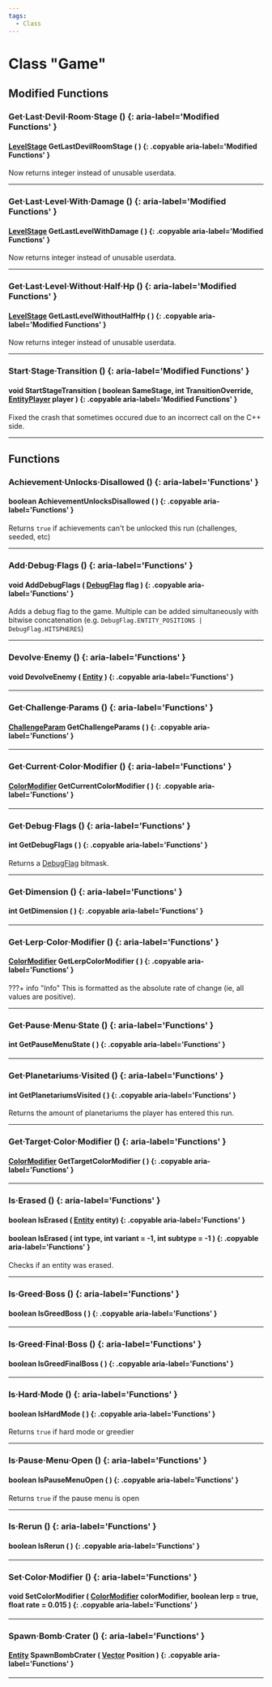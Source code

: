 ```yaml
---
tags:
  - Class
---
```

# Class "Game"

## Modified Functions


### Get·Last·Devil·Room·Stage () {: aria-label='Modified Functions' }
#### [LevelStage](https://wofsauge.github.io/IsaacDocs/rep/enums/LevelStage.html) GetLastDevilRoomStage ( ) {: .copyable aria-label='Modified Functions' }
Now returns integer instead of unusable userdata.
___
### Get·Last·Level·With·Damage () {: aria-label='Modified Functions' }
#### [LevelStage](https://wofsauge.github.io/IsaacDocs/rep/enums/LevelStage.html) GetLastLevelWithDamage ( ) {: .copyable aria-label='Modified Functions' }
Now returns integer instead of unusable userdata.

___
### Get·Last·Level·Without·Half·Hp () {: aria-label='Modified Functions' }
#### [LevelStage](https://wofsauge.github.io/IsaacDocs/rep/enums/LevelStage.html) GetLastLevelWithoutHalfHp ( ) {: .copyable aria-label='Modified Functions' }
Now returns integer instead of unusable userdata.

___
### Start·Stage·Transition ()  {: aria-label='Modified Functions' }
#### void StartStageTransition ( boolean SameStage, int TransitionOverride, [EntityPlayer](EntityPlayer.md) player ) {: .copyable aria-label='Modified Functions' }
Fixed the crash that sometimes occured due to an incorrect call on the C++ side.

___

## Functions

### Achievement·Unlocks·Disallowed () {: aria-label='Functions' }
#### boolean AchievementUnlocksDisallowed ( ) {: .copyable aria-label='Functions' }
Returns `true` if achievements can't be unlocked this run (challenges, seeded, etc)

___
### Add·Debug·Flags () {: aria-label='Functions' }
#### void AddDebugFlags ( [DebugFlag](enums/DebugFlag.md) flag ) {: .copyable aria-label='Functions' }
Adds a debug flag to the game. Multiple can be added simultaneously with bitwise concatenation (e.g. `DebugFlag.ENTITY_POSITIONS | DebugFlag.HITSPHERES`)

___
### Devolve·Enemy () {: aria-label='Functions' }
#### void DevolveEnemy ( [Entity](Entity.md) ) {: .copyable aria-label='Functions' }

___
### Get·Challenge·Params () {: aria-label='Functions' }
#### [ChallengeParam](ChallengeParam.md) GetChallengeParams ( ) {: .copyable aria-label='Functions' }

___
### Get·Current·Color·Modifier () {: aria-label='Functions' }
#### [ColorModifier](ColorModifier.md) GetCurrentColorModifier ( ) {: .copyable aria-label='Functions' }

___
### Get·Debug·Flags () {: aria-label='Functions' }
#### int GetDebugFlags ( ) {: .copyable aria-label='Functions' }
Returns a [DebugFlag](enums/DebugFlag.md) bitmask.

___
### Get·Dimension () {: aria-label='Functions' }
#### int GetDimension ( ) {: .copyable aria-label='Functions' }

___
### Get·Lerp·Color·Modifier () {: aria-label='Functions' }
#### [ColorModifier](ColorModifier.md) GetLerpColorModifier ( ) {: .copyable aria-label='Functions' }

???+ info "Info"
    This is formatted as the absolute rate of change (ie, all values are positive).

___
### Get·Pause·Menu·State () {: aria-label='Functions' }
#### int GetPauseMenuState ( ) {: .copyable aria-label='Functions' }

___
### Get·Planetariums·Visited () {: aria-label='Functions' }
#### int GetPlanetariumsVisited ( ) {: .copyable aria-label='Functions' }
Returns the amount of planetariums the player has entered this run.

___
### Get·Target·Color·Modifier () {: aria-label='Functions' }
#### [ColorModifier](ColorModifier.md) GetTargetColorModifier ( ) {: .copyable aria-label='Functions' }

___
### Is·Erased () {: aria-label='Functions' }
#### boolean IsErased ( [Entity](Entity.md) entity) {: .copyable aria-label='Functions' }
#### boolean IsErased ( int type, int variant = -1, int subtype = -1 ) {: .copyable aria-label='Functions' }
Checks if an entity was erased.
___
### Is·Greed·Boss () {: aria-label='Functions' }
#### boolean IsGreedBoss ( ) {: .copyable aria-label='Functions' }

___
### Is·Greed·Final·Boss () {: aria-label='Functions' }
#### boolean IsGreedFinalBoss ( ) {: .copyable aria-label='Functions' }

___
### Is·Hard·Mode () {: aria-label='Functions' }
#### boolean IsHardMode ( ) {: .copyable aria-label='Functions' }
Returns `true` if hard mode or greedier

___
### Is·Pause·Menu·Open () {: aria-label='Functions' }
#### boolean IsPauseMenuOpen ( ) {: .copyable aria-label='Functions' }
Returns `true` if the pause menu is open

___
### Is·Rerun () {: aria-label='Functions' }
#### boolean IsRerun ( ) {: .copyable aria-label='Functions' }

___
### Set·Color·Modifier () {: aria-label='Functions' }
#### void SetColorModifier ( [ColorModifier](ColorModifier.md) colorModifier, boolean lerp = true, float rate = 0.015 ) {: .copyable aria-label='Functions' }

___
### Spawn·Bomb·Crater () {: aria-label='Functions' }
#### [Entity](Entity.md) SpawnBombCrater ( [Vector](https://wofsauge.github.io/IsaacDocs/rep/Vector.html) Position ) {: .copyable aria-label='Functions' }

___